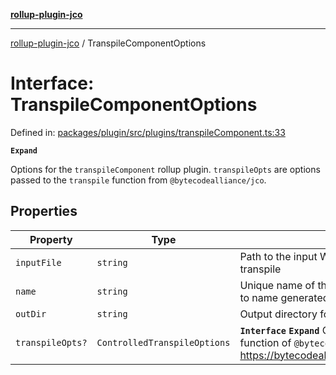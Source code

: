 [**rollup-plugin-jco**](../README.md)

---

[rollup-plugin-jco](../README.md) / TranspileComponentOptions

# Interface: TranspileComponentOptions

Defined in: [packages/plugin/src/plugins/transpileComponent.ts:33](https://github.com/rioam2/rollup-plugin-jco/blob/main/packages/plugin/src/plugins/transpileComponent.ts#L33)

**`Expand`**

Options for the `transpileComponent` rollup plugin.
`transpileOpts` are options passed to the `transpile` function from `@bytecodealliance/jco`.

## Properties

| Property                                    | Type                         | Description                                                                                                                                                        | Defined in                                                                                                                                                          |
| ------------------------------------------- | ---------------------------- | ------------------------------------------------------------------------------------------------------------------------------------------------------------------ | ------------------------------------------------------------------------------------------------------------------------------------------------------------------- |
| <a id="inputfile"></a> `inputFile`          | `string`                     | Path to the input WebAssembly component to transpile                                                                                                               | [packages/plugin/src/plugins/transpileComponent.ts:39](https://github.com/rioam2/rollup-plugin-jco/blob/main/packages/plugin/src/plugins/transpileComponent.ts#L39) |
| <a id="name"></a> `name`                    | `string`                     | Unique name of the WebAssembly Component (used to name generated bindings)                                                                                         | [packages/plugin/src/plugins/transpileComponent.ts:35](https://github.com/rioam2/rollup-plugin-jco/blob/main/packages/plugin/src/plugins/transpileComponent.ts#L35) |
| <a id="outdir"></a> `outDir`                | `string`                     | Output directory for generated bindings                                                                                                                            | [packages/plugin/src/plugins/transpileComponent.ts:37](https://github.com/rioam2/rollup-plugin-jco/blob/main/packages/plugin/src/plugins/transpileComponent.ts#L37) |
| <a id="transpileopts"></a> `transpileOpts?` | `ControlledTranspileOptions` | **`Interface`** **`Expand`** Options passed to the `transpile` function of `@bytecodealliance/jco` **See** https://bytecodealliance.github.io/jco/transpiling.html | [packages/plugin/src/plugins/transpileComponent.ts:46](https://github.com/rioam2/rollup-plugin-jco/blob/main/packages/plugin/src/plugins/transpileComponent.ts#L46) |
